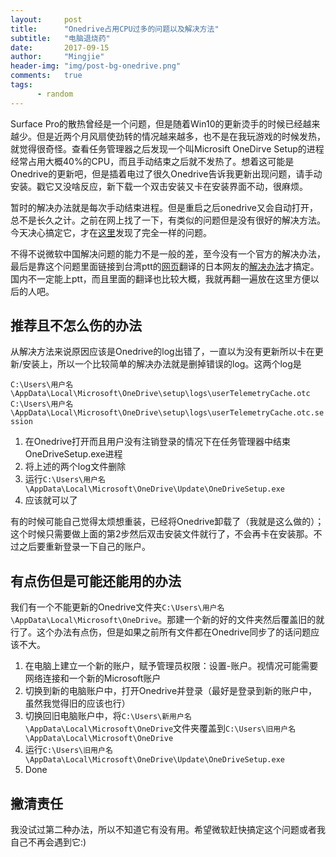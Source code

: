 ```yaml
---
layout:     post
title:      "Onedrive占用CPU过多的问题以及解决方法"
subtitle:   "电脑退烧药"
date:       2017-09-15
author:     "Mingjie"
header-img: "img/post-bg-onedrive.png"
comments:   true
tags:
      - random
---
```


Surface Pro的散热曾经是一个问题，但是随着Win10的更新烫手的时候已经越来越少。但是近两个月风扇使劲转的情况越来越多，也不是在我玩游戏的时候发热，就觉得很奇怪。查看任务管理器之后发现一个叫Microsift OneDirve Setup的进程经常占用大概40%的CPU，而且手动结束之后就不发热了。想着这可能是Onedrive的更新吧，但是插着电过了很久Onedrive告诉我更新出现问题，请手动安装。戳它又没啥反应，新下载一个双击安装又卡在安装界面不动，很麻烦。

暂时的解决办法就是每次手动结束进程。但是重启之后onedrive又会自动打开，总不是长久之计。之前在网上找了一下，有类似的问题但是没有很好的解决方法。今天决心搞定它，才在[这里](https://answers.microsoft.com/zh-hans/windows/forum/windows_10-files/%E6%97%A0%E6%B3%95%E5%AE%89%E8%A3%85-onedrive/202b3154-093e-4234-aee0-3a56b30bb0e2)发现了完全一样的问题。

不得不说微软中国解决问题的能力不是一般的差，至今没有一个官方的解决办法，最后是靠这个问题里面链接到台湾ptt的[网页](https://www.ptt.cc/bbs/Windows/M.1498386400.A.09E.html)翻译的日本网友的[解决办法](https://answers.microsoft.com/ja-jp/windows/forum/windows_10-performance/onedrivesetupexe32%E3%83%93%E3%83%83%E3%83%88/248a708a-8509-48e1-a321-1af85efd7f50)才搞定。国内不一定能上ptt，而且里面的翻译也比较大概，我就再翻一遍放在这里方便以后的人吧。

## 推荐且不怎么伤的办法

从解决方法来说原因应该是Onedrive的log出错了，一直以为没有更新所以卡在更新/安装上，所以一个比较简单的解决办法就是删掉错误的log。这两个log是

`C:\Users\用户名\AppData\Local\Microsoft\OneDrive\setup\logs\userTelemetryCache.otc`
`C:\Users\用户名\AppData\Local\Microsoft\OneDrive\setup\logs\userTelemetryCache.otc.session`

1. 在Onedrive打开而且用户没有注销登录的情况下在任务管理器中结束OneDriveSetup.exe进程
2. 将上述的两个log文件删除
3. 运行`C:\Users\用户名\AppData\Local\Microsoft\OneDrive\Update\OneDriveSetup.exe`
4. 应该就可以了

有的时候可能自己觉得太烦想重装，已经将Onedrive卸载了（我就是这么做的）；这个时候只需要做上面的第2步然后双击安装文件就行了，不会再卡在安装那。不过之后要重新登录一下自己的账户。

## 有点伤但是可能还能用的办法

我们有一个不能更新的Onedrive文件夹`C:\Users\用户名\AppData\Local\Microsoft\OneDrive`。那建一个新的好的文件夹然后覆盖旧的就行了。这个办法有点伤，但是如果之前所有文件都在Onedrive同步了的话问题应该不大。

1. 在电脑上建立一个新的账户，赋予管理员权限：设置-账户。视情况可能需要网络连接和一个新的Microsoft账户
2. 切换到新的电脑账户中，打开Onedrive并登录（最好是登录到新的账户中，虽然我觉得旧的应该也行）
3. 切换回旧电脑账户中，将`C:\Users\新用户名\AppData\Local\Microsoft\OneDrive`文件夹覆盖到`C:\Users\旧用户名\AppData\Local\Microsoft\OneDrive`
4. 运行`C:\Users\旧用户名\AppData\Local\Microsoft\OneDrive\Update\OneDriveSetup.exe`
5. Done

## 撇清责任

我没试过第二种办法，所以不知道它有没有用。希望微软赶快搞定这个问题或者我自己不再会遇到它:)
